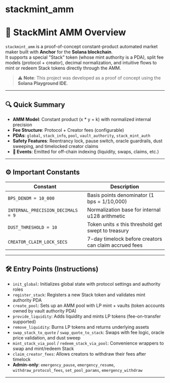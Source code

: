 # stackmint_amm

# 🚀 StackMint AMM Overview

`stackmint_amm` is a proof-of-concept constant-product automated market maker built with **Anchor** for the **Solana blockchain**.  
It supports a special "Stack" token (whose mint authority is a PDA), split fee models (protocol + creator), decimal normalization, and intuitive flows to mint or redeem Stack tokens directly through the AMM.

> ⚠️ **Note**: This project was developed as a proof of concept using the **Solana Playground IDE**.

---

## 🔍 Quick Summary

- **AMM Model**: Constant product (x * y = k) with normalized internal precision  
- **Fee Structure**: Protocol + Creator fees (configurable)  
- **PDAs**: `global`, `stack_info`, `pool`, `vault_authority`, `stack_mint_auth`  
- **Safety Features**: Reentrancy lock, pause switch, oracle guardrails, dust sweeping, and timelocked creator claims  
- **📡 Events**: Emitted for off-chain indexing (liquidity, swaps, claims, etc.)

---

## ⚙️ Important Constants

| Constant                     | Description                                                                 |
|-----------------------------|-----------------------------------------------------------------------------|
| `BPS_DENOM = 10_000`        | Basis points denominator (1 bps = 1/10,000)                                 |
| `INTERNAL_PRECISION_DECIMALS = 9` | Normalization base for internal u128 arithmetic                    |
| `DUST_THRESHOLD = 10`       | Token units ≤ this threshold get swept to treasury                         |
| `CREATOR_CLAIM_LOCK_SECS`   | 7-day timelock before creators can claim accrued fees                      |

---

## 🛠️ Entry Points (Instructions)

- `init_global`: Initializes global state with protocol settings and authority roles  
- `register_stack`: Registers a new Stack token and validates mint authority PDA  
- `create_pool`: Sets up an AMM pool with LP mint + vaults (token accounts owned by vault authority PDA)  
- `provide_liquidity`: Adds liquidity and mints LP tokens (fee-on-transfer supported)  
- `remove_liquidity`: Burns LP tokens and returns underlying assets  
- `swap_stack_to_quote` / `swap_quote_to_stack`: Swaps with fee logic, oracle price validation, and dust sweep  
- `mint_stack_via_pool` / `redeem_stack_via_pool`: Convenience wrappers to swap and mint/redeem Stack  
- `claim_creator_fees`: Allows creators to withdraw their fees after timelock  
- **Admin-only**: `emergency_pause`, `emergency_resume`, `withdraw_protocol_fees`, `set_pool_params`, `emergency_withdraw`

---
